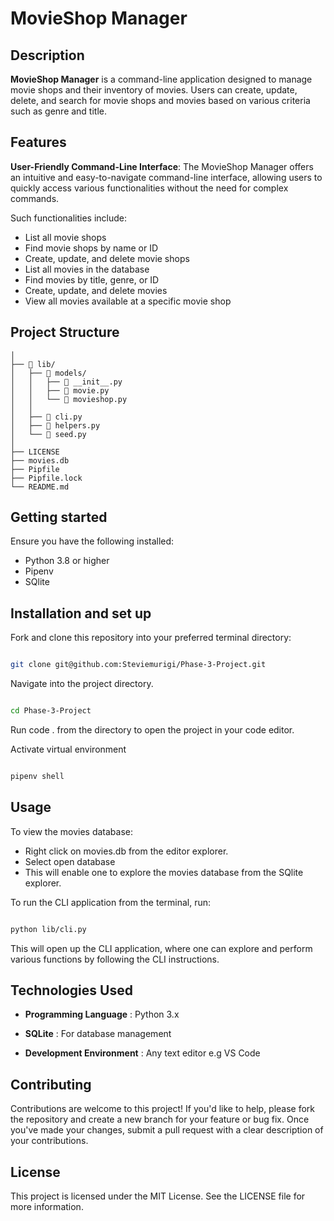 # MovieShop Manager

## Description

**MovieShop Manager** is a command-line application designed to manage movie shops and their inventory of movies. Users can create, update, delete, and search for movie shops and movies based on various criteria such as genre and title.

## Features

**User-Friendly Command-Line Interface**: The MovieShop Manager offers an intuitive and easy-to-navigate command-line interface, allowing users to quickly access various functionalities without the need for complex commands. 

Such functionalities include:

- List all movie shops
- Find movie shops by name or ID
- Create, update, and delete movie shops
- List all movies in the database
- Find movies by title, genre, or ID
- Create, update, and delete movies
- View all movies available at a specific movie shop

## Project Structure

```
│
├── 📂 lib/                   
│   ├── 📂 models/
│   │   ├── 📄 __init__.py            
│   │   ├── 📄 movie.py
│   │   └── 📄 movieshop.py            
│   │   
│   ├── 📄 cli.py   
│   ├── 📄 helpers.py
│   └── 📄 seed.py
│   
├── LICENSE   
├── movies.db                 
├── Pipfile
├── Pipfile.lock
└── README.md                

```

## Getting started

Ensure you have the following installed:

- Python 3.8 or higher
- Pipenv 
- SQlite

## Installation and set up

Fork and clone this repository into your preferred terminal directory:

```bash

git clone git@github.com:Steviemurigi/Phase-3-Project.git

```

Navigate into the project directory.

```bash

cd Phase-3-Project

```

Run code . from the directory to open the project in your code editor.

Activate virtual environment

```bash

pipenv shell

```
## Usage

To view the movies database:

- Right click on movies.db from the editor explorer.
- Select open database
- This will enable one to explore the movies database from the SQlite explorer.

To run the CLI application from the terminal, run:

```bash

python lib/cli.py

```

This will open up the CLI application, where one can explore and perform various functions by following the CLI instructions.

## Technologies Used

- **Programming Language** : Python 3.x

- **SQLite** : For database management

- **Development Environment** : Any text editor e.g VS Code

## Contributing

Contributions are welcome to this project! If you'd like to help, please fork the repository and create a new branch for your feature or bug fix. Once you've made your changes, submit a pull request with a clear description of your contributions.

## License

This project is licensed under the MIT License. See the LICENSE file for more information.



